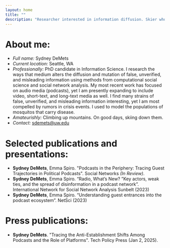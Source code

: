 ```yaml
---
layout: home
title: ""
description: "Researcher interested in information diffusion. Skier who is invested in ending the pink and teal tyranny of outdoor's women clothing."
---
```


# About me:

- *Full name:* Sydney DeMets
- *Current location:* Seattle, WA
- *Professionally:* PhD candidate in Information Science. I research the ways that medium alters the diffusion and mutation of false, unverified, and misleading information using methods from computational social science and social network analysis. My most recent work has focused on audio media (podcasts), yet I am presently expanding to include video, short-text, and long-text media as well. I find many strains of false, unverified, and misleading information interesting, yet I am most compelled by rumors in crisis events. I used to model the populations of mosquitos that carry disease.
- *Amateurishly:* Climbing up mountains. On good days, skiing down them.
- *Contact:* sdemets@uw.edu

# Selected publications and presentations:

- **Sydney DeMets**, Emma Spiro. "Podcasts in the Periphery: Tracing Guest Trajectories in Political Podcasts". Social Networks *(In Review)*.
- **Sydney DeMets**, Emma Spiro. “Radio, What’s New? ”Key actors, weak ties, and the spread of disinformation in a podcast network”. International Network for Social Network Analysis Sunbelt (2023)
- **Sydney DeMets**, Emma Spiro. “Understanding guest entrances into the podcast ecosystem”. NetSci (2023)

# Press publications:
- **Sydney DeMets**. "Tracing the Anti-Establishment Shifts Among Podcasts and the Role of Platforms". Tech Policy Press (Jan 2, 2025).
